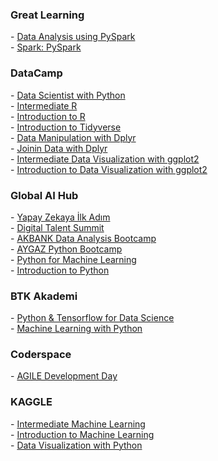  <h3>Great Learning</h3>
   - <a href="https://olympus1.mygreatlearning.com/course_certificate/WZPLAJVM">
      Data Analysis using PySpark
    </a>
    <br>
   - <a href="https://olympus1.mygreatlearning.com/course_certificate/YWYPPOGM">
      Spark: PySpark
    </a>
  
  <h3>DataCamp</h3>
   - <a href="https://www.datacamp.com/statement-of-accomplishment/track/eb7026e17d8e342625b5c4d58013614d16dbf231">
      Data Scientist with Python
    </a>
    <br>
    - <a href="https://raw.githubusercontent.com/AshNumpy/ashnumpy/main/Certs/R/intermediate%20r.png">
      Intermediate R
    </a>
    <br>
    - <a href="https://raw.githubusercontent.com/AshNumpy/ashnumpy/main/Certs/R/intro%20to%20r.png">
      Introduction to R
    </a>
    <br>
    - <a href="https://raw.githubusercontent.com/AshNumpy/ashnumpy/main/Certs/R/intro%20tidyverse.png">
      Introduction to Tidyverse
    </a>
    <br>
    - <a href="https://raw.githubusercontent.com/AshNumpy/ashnumpy/main/Certs/R/manipulation%20dplyr.png">
      Data Manipulation with Dplyr
    </a>
    <br>
    - <a href="https://raw.githubusercontent.com/AshNumpy/ashnumpy/main/Certs/R/joining%20dplyr.png">
      Joinin Data with Dplyr
    </a>
    <br>
    - <a href="https://raw.githubusercontent.com/AshNumpy/ashnumpy/main/Certs/R/intermediate%20ggplot2.png">
      Intermediate Data Visualization with ggplot2
    </a>
    <br>
    - <a href="https://raw.githubusercontent.com/AshNumpy/ashnumpy/main/Certs/R/intro%20ggplot1.png">
      Introduction to Data Visualization with ggplot2
    </a>

  <h3>Global AI Hub</h3>
  - <a href="https://globalaihub.com/verify/?certificate=eyJ1c2VyLWlkIjoxNTUzODksImNvdXJzZS1pZCI6NTkyMDUsImNlcnQtaWQiOiI3MzA2NSJ9">
      Yapay Zekaya İlk Adım
    </a>
    <br>  
    - <a href="https://raw.githubusercontent.com/AshNumpy/ashnumpy/main/Certs/digital_talent.jpeg">
      Digital Talent Summit
    </a>
    <br>
     - <a href="https://globalaihub.com/verify/?certificate=eyJ1c2VyLWlkIjoxNTUzODksImNvdXJzZS1pZCI6MTE4MjQ0LCJjZXJ0LWlkIjoiMTE4MjQ4In0=">
      AKBANK Data Analysis Bootcamp
    </a>
  <br>
   - <a href="https://globalaihub.com/verify/?certificate=eyJ1c2VyLWlkIjoxNTUzODksImNvdXJzZS1pZCI6MTE4MTA4LCJjZXJ0LWlkIjoiMTE4MTE2In0=">
      AYGAZ Python Bootcamp
    </a>  
    <br>
    - <a href="https://globalaihub.com/verify/?certificate=eyJ1c2VyLWlkIjoxNTUzODksImNvdXJzZS1pZCI6MTEyODY0LCJjZXJ0LWlkIjoiMTEzMjYzIn0=">
      Python for Machine Learning
    </a>
    <br>
    - <a href="https://globalaihub.com/verify/?certificate=eyJ1c2VyLWlkIjoxNTUzODksImNvdXJzZS1pZCI6MTEwNTQ4LCJjZXJ0LWlkIjoiMTEwODkxIn0=">
      Introduction to Python
    </a>

  <h3>BTK Akademi</h3>
   - <a href="https://www.btkakademi.gov.tr/portal/certificate/validate?certificateId=GoDfnGKyNB">
      Python & Tensorflow for Data Science
    </a>
    <br>
    - <a href="https://www.btkakademi.gov.tr/portal/certificate/validate?certificateId=L8dcnWaqYO">
      Machine Learning with Python
    </a>
 
  <h3>Coderspace</h3>
     - <a href="https://coderspace.io/sertifikalar/93b6d9b5-9e16-425f-a344-70326dc38077">
      AGILE Development Day
    </a>
    <br>

  <h3>KAGGLE</h3>
   - <a href="https://raw.githubusercontent.com/AshNumpy/ashnumpy/main/Certs/Py/Intermediate%20Machine%20Learning.png">
      Intermediate Machine Learning
    </a>
    <br>
    - <a href="https://raw.githubusercontent.com/AshNumpy/ashnumpy/main/Certs/Py/Introduction%20to%20Machine%20Learning.png">
      Introduction to Machine Learning
    </a>
    <br>
    - <a href="https://raw.githubusercontent.com/AshNumpy/ashnumpy/main/Certs/Py/Data%20Visualization.png">
      Data Visualization with Python
    </a>

